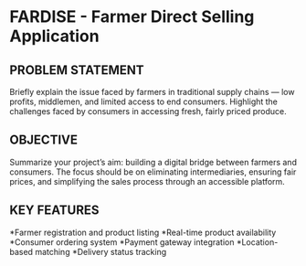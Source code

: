 # FARDISE - Farmer Direct Selling Application 
##  PROBLEM STATEMENT
Briefly explain the issue faced by farmers in traditional supply chains — low profits, middlemen, and limited access to end consumers. Highlight the challenges faced by consumers in accessing fresh, fairly priced produce.

## OBJECTIVE 
Summarize your project’s aim: building a digital bridge between farmers and consumers. The focus should be on eliminating intermediaries, ensuring fair prices, and simplifying the sales process through an accessible platform.

##  KEY FEATURES
*Farmer registration and product listing
*Real-time product availability
*Consumer ordering system
*Payment gateway integration
*Location-based matching
*Delivery status tracking




